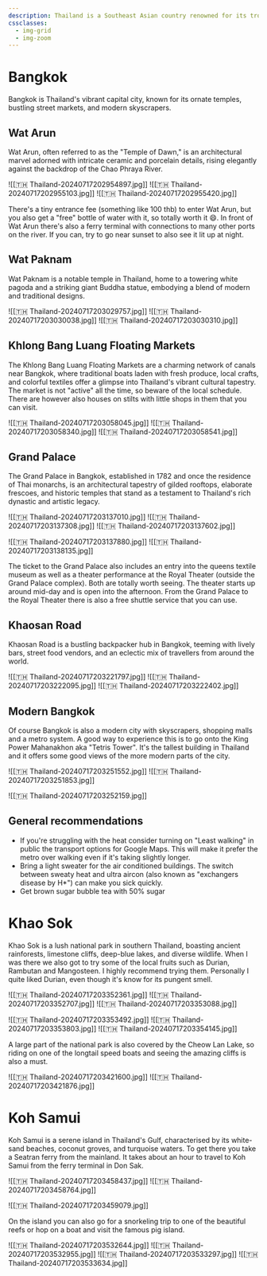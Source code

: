```yaml
---
description: Thailand is a Southeast Asian country renowned for its tropical beaches, opulent royal palaces, ancient ruins, and ornate temples displaying figures of Buddha.
cssclasses:
  - img-grid
  - img-zoom
---
```

# Bangkok

Bangkok is Thailand's vibrant capital city, known for its ornate temples, bustling street markets, and modern skyscrapers.

## Wat Arun

Wat Arun, often referred to as the "Temple of Dawn," is an architectural marvel adorned with intricate ceramic and porcelain details, rising elegantly against the backdrop of the Chao Phraya River.

![[🇹🇭 Thailand-20240717202954897.jpg]]
![[🇹🇭 Thailand-20240717202955103.jpg]]
![[🇹🇭 Thailand-20240717202955420.jpg]]

There's a tiny entrance fee (something like 100 thb) to enter Wat Arun, but you also get a "free" bottle of water with it, so totally worth it 😄. In front of Wat Arun there's also a ferry terminal with connections to many other ports on the river. If you can, try to go near sunset to also see it lit up at night.

## Wat Paknam

Wat Paknam is a notable temple in Thailand, home to a towering white pagoda and a striking giant Buddha statue, embodying a blend of modern and traditional designs.

![[🇹🇭 Thailand-20240717203029757.jpg]]
![[🇹🇭 Thailand-20240717203030038.jpg]]
![[🇹🇭 Thailand-20240717203030310.jpg]]

## Khlong Bang Luang Floating Markets

The Khlong Bang Luang Floating Markets are a charming network of canals near Bangkok, where traditional boats laden with fresh produce, local crafts, and colorful textiles offer a glimpse into Thailand's vibrant cultural tapestry. The market is not "active" all the time, so beware of the local schedule. There are however also houses on stilts with little shops in them that you can visit.

![[🇹🇭 Thailand-20240717203058045.jpg]]
![[🇹🇭 Thailand-20240717203058340.jpg]]
![[🇹🇭 Thailand-20240717203058541.jpg]]

## Grand Palace

The Grand Palace in Bangkok, established in 1782 and once the residence of Thai monarchs, is an architectural tapestry of gilded rooftops, elaborate frescoes, and historic temples that stand as a testament to Thailand's rich dynastic and artistic legacy.

![[🇹🇭 Thailand-20240717203137010.jpg]]
![[🇹🇭 Thailand-20240717203137308.jpg]]
![[🇹🇭 Thailand-20240717203137602.jpg]]

![[🇹🇭 Thailand-20240717203137880.jpg]]
![[🇹🇭 Thailand-20240717203138135.jpg]]

The ticket to the Grand Palace also includes an entry into the queens textile museum as well as a theater performance at the Royal Theater (outside the Grand Palace complex). Both are totally worth seeing. The theater starts up around mid-day and is open into the afternoon. From the Grand Palace to the Royal Theater there is also a free shuttle service that you can use.

## Khaosan Road

Khaosan Road is a bustling backpacker hub in Bangkok, teeming with lively bars, street food vendors, and an eclectic mix of travellers from around the world.

![[🇹🇭 Thailand-20240717203221797.jpg]]
![[🇹🇭 Thailand-20240717203222095.jpg]]
![[🇹🇭 Thailand-20240717203222402.jpg]]

## Modern Bangkok

Of course Bangkok is also a modern city with skyscrapers, shopping malls and a metro system. A good way to experience this is to go onto the King Power Mahanakhon aka "Tetris Tower". It's the tallest building in Thailand and it offers some good views of the more modern parts of the city.

![[🇹🇭 Thailand-20240717203251552.jpg]]
![[🇹🇭 Thailand-20240717203251853.jpg]]

![[🇹🇭 Thailand-20240717203252159.jpg]]

## General recommendations

* If you're struggling with the heat consider turning on "Least walking" in public the transport options for Google Maps. This will make it prefer the metro over walking even if it's taking slightly longer.
* Bring a light sweater for the air conditioned buildings. The switch between sweaty heat and ultra aircon (also known as "exchangers disease by H\*") can make you sick quickly.
* Get brown sugar bubble tea with 50% sugar

# Khao Sok

Khao Sok is a lush national park in southern Thailand, boasting ancient rainforests, limestone cliffs, deep-blue lakes, and diverse wildlife. When I was there we also got to try some of the local fruits such as Durian, Rambutan and Mangosteen. I highly recommend trying them. Personally I quite liked Durian, even though it's know for its pungent smell.

![[🇹🇭 Thailand-20240717203352361.jpg]]
![[🇹🇭 Thailand-20240717203352707.jpg]]
![[🇹🇭 Thailand-20240717203353088.jpg]]

![[🇹🇭 Thailand-20240717203353492.jpg]]
![[🇹🇭 Thailand-20240717203353803.jpg]]
![[🇹🇭 Thailand-20240717203354145.jpg]]

A large part of the national park is also covered by the Cheow Lan Lake, so riding on one of the longtail speed boats and seeing the amazing cliffs is also a must.

![[🇹🇭 Thailand-20240717203421600.jpg]]
![[🇹🇭 Thailand-20240717203421876.jpg]]

# Koh Samui

Koh Samui is a serene island in Thailand's Gulf, characterised by its white-sand beaches, coconut groves, and turquoise waters. To get there you take a Seatran ferry from the mainland. It takes about an hour to travel to Koh Samui from the ferry terminal in Don Sak.

![[🇹🇭 Thailand-20240717203458437.jpg]]
![[🇹🇭 Thailand-20240717203458764.jpg]]

![[🇹🇭 Thailand-20240717203459079.jpg]]

On the island you can also go for a snorkeling trip to one of the beautiful reefs or hop on a boat and visit the famous pig island.

![[🇹🇭 Thailand-20240717203532644.jpg]]
![[🇹🇭 Thailand-20240717203532955.jpg]]
![[🇹🇭 Thailand-20240717203533297.jpg]]
![[🇹🇭 Thailand-20240717203533634.jpg]]